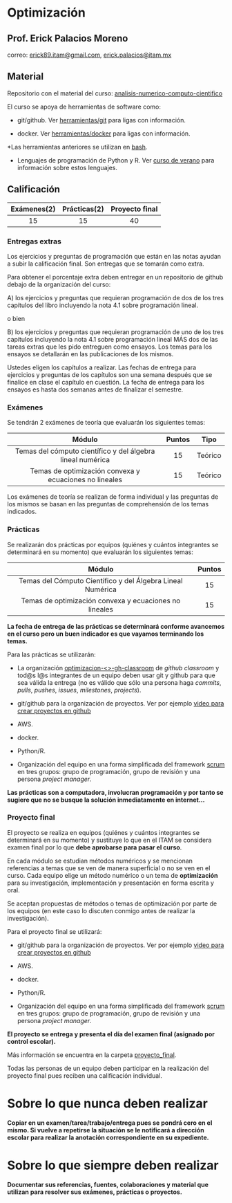 # Optimización

## Prof. Erick Palacios Moreno

correo: erick89.itam@gmail.com, erick.palacios@itam.mx

## Material

Repositorio con el material del curso: [analisis-numerico-computo-cientifico](https://github.com/ITAM-DS/analisis-numerico-computo-cientifico)

El curso se apoya de herramientas de software como:

* git/github. Ver [herramientas/git](https://github.com/ITAM-DS/Propedeutico/tree/master/herramientas/git) para ligas con información.

* docker. Ver [herramientas/docker](https://github.com/ITAM-DS/Propedeutico/tree/master/herramientas/docker) para ligas con información.

\*Las herramientas anteriores se utilizan en [bash](https://github.com/ITAM-DS/Propedeutico/tree/master/herramientas/bash).

* Lenguajes de programación de Python y R. Ver [curso de verano](https://github.com/ITAM-DS/Propedeutico#%C3%ADndice-de-notas) para información sobre estos lenguajes.




## Calificación

|Exámenes(2)| Prácticas(2)|Proyecto final|
|:---:|:---:|:---:|
|15|15|40|

### Entregas extras

Los ejercicios y preguntas de programación que están en las notas ayudan a subir la calificación final. Son entregas que se tomarán como extra.

Para obtener el porcentaje extra deben entregar en un repositorio de github debajo de la organización del curso:

A) los ejercicios y preguntas que requieran programación de dos de los tres capítulos del libro incluyendo la nota 4.1 sobre programación lineal.

o bien

B) los ejercicios y preguntas que requieran programación de uno de los tres capítulos incluyendo la nota 4.1 sobre programación lineal MÁS dos de las tareas extras que les pido entreguen como ensayos. Los temas para los ensayos se detallarán en las publicaciones de los mismos.

Ustedes eligen los capítulos a realizar. Las fechas de entrega para ejercicios y preguntas de los capítulos son una semana después que se finalice en clase el capítulo en cuestión. La fecha de entrega para los ensayos es hasta dos semanas antes de finalizar el semestre.

### Exámenes

Se tendrán 2 exámenes de teoría que evaluarán los siguientes temas:

|Módulo| Puntos| Tipo|
|:---:|:---:|:---:|
|Temas del cómputo científico y del álgebra lineal numérica|15|Teórico|
|Temas de optimización convexa y ecuaciones no lineales|15|Teórico|


Los exámenes de teoría se realizan de forma individual y las preguntas de los mismos se basan en las preguntas de comprehensión de los temas indicados. 


### Prácticas

Se realizarán dos prácticas por equipos (quiénes y cuántos integrantes se determinará en su momento) que evaluarán los siguientes temas:

|Módulo| Puntos|
|:---:|:---:|
|Temas del Cómputo Científico y del Álgebra Lineal Numérica|15|
|Temas de optimización convexa y ecuaciones no lineales|15|

**La fecha de entrega de las prácticas se determinará conforme avancemos en el curso pero un buen indicador es que vayamos terminando los temas.**

Para las prácticas se utilizarán:

* La organización [optimizacion-<>-gh-classroom]() de *github classroom* y tod@s l@s integrantes de un equipo deben usar git y github para que sea válida la entrega (no es válido que sólo una persona haga *commits*, *pulls*, *pushes*, *issues*, *milestones*, *projects*).

* git/github para la organización de proyectos. Ver por ejemplo [video para crear proyectos en github](https://youtu.be/z4Xpif7HI04)

* AWS.

* docker.

* Python/R.

* Organización del equipo en una forma simplificada del framework [scrum](https://www.youtube.com/watch?v=b02ZkndLk1Y&feature=emb_logo) en tres grupos: grupo de programación, grupo de revisión y una persona *project manager*.

**Las prácticas son a computadora, involucran programación y por tanto se sugiere que no se busque la solución inmediatamente en internet...**


### Proyecto final

El proyecto se realiza en equipos (quiénes y cuántos integrantes se determinará en su momento) y sustituye lo que en el ITAM se considera examen final por lo que **debe aprobarse para pasar el curso**.

En cada módulo se estudian métodos numéricos y se mencionan referencias a temas que se ven de manera superficial o no se ven en el curso. Cada equipo elige un método numérico o un tema de **optimización** para su investigación, implementación  y presentación en forma escrita y oral.

Se aceptan propuestas de métodos o temas de optimización por parte de los equipos (en este caso lo discuten conmigo antes de realizar la investigación).

Para el proyecto final se utilizará:

* git/github para la organización de proyectos. Ver por ejemplo [video para crear proyectos en github](https://youtu.be/z4Xpif7HI04)

* AWS.

* docker.

* Python/R.

* Organización del equipo en una forma simplificada del framework [scrum](https://www.youtube.com/watch?v=b02ZkndLk1Y&feature=emb_logo) en tres grupos: grupo de programación, grupo de revisión y una persona *project manager*.

**El proyecto se entrega y presenta el día del examen final (asignado por control escolar).**

Más información se encuentra en la carpeta [proyecto_final](proyecto_final).

Todas las personas de un equipo deben participar en la realización del proyecto final pues reciben una calificación individual.

# Sobre lo que nunca deben realizar

**Copiar en un examen/tarea/trabajo/entrega pues se pondrá cero en el mismo. Si vuelve a repetirse la situación se le notificará a dirección escolar para realizar la anotación correspondiente en su expediente.**

# Sobre lo que siempre deben realizar

**Documentar sus referencias, fuentes, colaboraciones y material que utilizan para resolver sus exámenes, prácticas o proyectos.**

